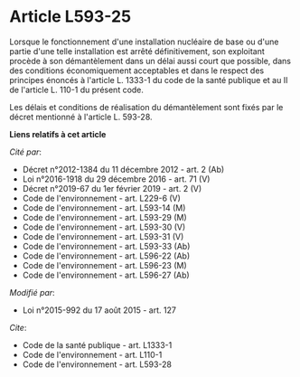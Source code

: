# Article L593-25

Lorsque le fonctionnement d'une installation nucléaire de base ou d'une partie d'une telle installation est arrêté
définitivement, son exploitant procède à son démantèlement dans un délai aussi court que possible, dans des conditions
économiquement acceptables et dans le respect des principes énoncés à l'article L. 1333-1 du code de la santé publique et au
II de l'article L. 110-1 du présent code. 

Les délais et conditions de réalisation du démantèlement sont fixés par le décret mentionné à l'article L. 593-28.

**Liens relatifs à cet article**

_Cité par_:

  - Décret n°2012-1384 du 11 décembre 2012 - art. 2 (Ab)
  - Loi n°2016-1918 du 29 décembre 2016 - art. 71 (V)
  - Décret n°2019-67 du 1er février 2019 - art. 2 (V)
  - Code de l'environnement - art. L229-6 (V)
  - Code de l'environnement - art. L593-14 (M)
  - Code de l'environnement - art. L593-29 (M)
  - Code de l'environnement - art. L593-30 (V)
  - Code de l'environnement - art. L593-31 (V)
  - Code de l'environnement - art. L593-33 (Ab)
  - Code de l'environnement - art. L596-22 (Ab)
  - Code de l'environnement - art. L596-23 (M)
  - Code de l'environnement - art. L596-27 (Ab)

_Modifié par_:

  - Loi n°2015-992 du 17 août 2015 - art. 127

_Cite_:

  - Code de la santé publique - art. L1333-1
  - Code de l'environnement - art. L110-1
  - Code de l'environnement - art. L593-28
